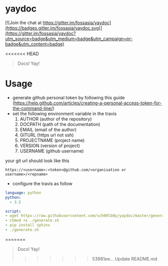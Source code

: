 # yaydoc

[![Join the chat at https://gitter.im/fossasia/yaydoc](https://badges.gitter.im/fossasia/yaydoc.svg)](https://gitter.im/fossasia/yaydoc?utm_source=badge&utm_medium=badge&utm_campaign=pr-badge&utm_content=badge)

<<<<<<< HEAD

> Docs! Yay!

# Usage
- generate github personal token by following this guide (https://help.github.com/articles/creating-a-personal-access-token-for-the-command-line/)
- set the following environment variable in the travis       
     1) AUTHOR      (author of the repository)
     2) DOCPATH     (path of the documentation)
     3) EMAIL       (email of the author)
     4) GITURL      (https url not ssh)
     5) PROJECTNAME (project name)
     6) VERSION     (version of project)
     7) USERNAME    (github username)                         


 your git url should look like this
  ```shell
  https://<username>:<token>@github.com/<organisation or username>/<repname>
  ```
- configure the travis as follow
```yml
language: python
python:
  - 3.5

script:
- wget https://raw.githubusercontent.com/sch00lb0y/yaydoc/master/generate.sh
- chmod +x ./generate.sh
- pip install sphinx
- ./generate.sh
```
=======
> Docs! Yay!
>>>>>>> 53981ee... Update README.md
